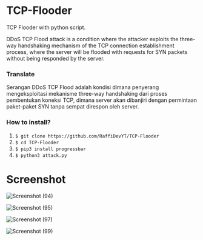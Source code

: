 # TCP-Flooder
TCP Flooder with python script.

DDoS TCP Flood attack is a condition where the attacker exploits the three-way handshaking mechanism of the TCP connection establishment process, where the server will be flooded with requests for SYN packets without being responded by the server.

### Translate 

Serangan DDoS TCP Flood adalah kondisi dimana penyerang mengeksploitasi mekanisme three-way handshaking dari proses pembentukan koneksi TCP, dimana server akan dibanjiri dengan permintaan paket-paket SYN tanpa sempat direspon oleh server.

### How to install?
1. ``$ git clone https://github.com/RaffiDevYT/TCP-Flooder``
2. ``$ cd TCP-Flooder``
3. ``$ pip3 install progressbar``
4. ``$ python3 attack.py``

# Screenshot
![Screenshot (94)](https://user-images.githubusercontent.com/92700881/171971109-f277aa44-64eb-4e0e-936c-1a1768955a5e.png)



![Screenshot (95)](https://user-images.githubusercontent.com/92700881/171971099-1dfeca96-b94c-452c-9096-d3416c5ede87.png)



![Screenshot (97)](https://user-images.githubusercontent.com/92700881/171971103-d8947a6f-dced-48c8-9f64-e62e69dd35e6.png)



![Screenshot (99)](https://user-images.githubusercontent.com/92700881/171971383-c361b386-6dae-4a78-9904-8a4dafe02e53.png)

